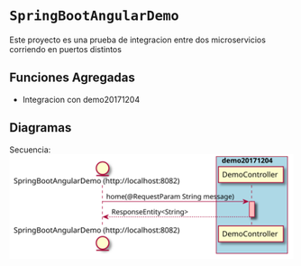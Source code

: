 # `SpringBootAngularDemo`

Este proyecto es una prueba de integracion entre dos microservicios corriendo en puertos distintos

## Funciones Agregadas
- Integracion con demo20171204

## Diagramas
Secuencia:
![picture](diagrams/secuence.svg)
